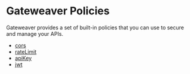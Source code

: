 # Gateweaver Policies

Gateweaver provides a set of built-in policies that you can use to secure and manage your APIs.

- [cors](https://gateweaver.io/docs/configuration/policies/cors)
- [rateLimit](https://gateweaver.io/docs/configuration/policies/rate-limit)
- [apiKey](https://gateweaver.io/docs/configuration/policies/api-key)
- [jwt](https://gateweaver.io/docs/configuration/policies/jwt)
